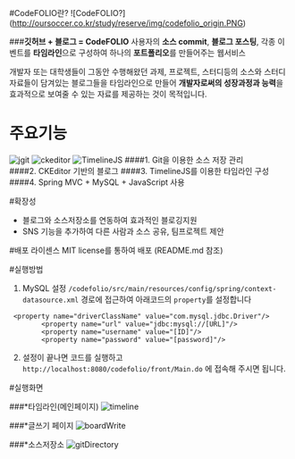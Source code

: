#CodeFOLIO란?
![CodeFOLIO?] (http://oursoccer.co.kr/study/reserve/img/codefolio_origin.PNG)

###**깃허브 + 블로그 = CodeFOLIO**
사용자의 **소스 commit**, **블로그 포스팅**, 각종 이벤트를 **타임라인**으로 구성하여 하나의 **포트폴리오**를 만들어주는 웹서비스

개발자 또는 대학생들이 그동안 수행해왔던 과제, 프로젝트, 스터디등의 소스와 스터디 자료들이 담겨있는 블로그들을 타임라인으로 만들어 
**개발자로써의 성장과정과 능력**을 효과적으로 보여줄 수 있는 자료를 제공하는 것이 목적입니다.




# 주요기능
![jgit](https://git-scm.com/images/logo@2x.png)  ![ckeditor](http://a.cksource.com/e/1/img/logo-ckeditor-h100.png)  ![TimelineJS](http://onmedia.dw-akademie.com/english/files/TimelineJS-logo-300x96.jpg)
####1. Git을 이용한 소스 저장 관리     
####2. CKEditor 기반의 블로그 
####3. TimelineJS를 이용한 타임라인 구성
####4. Spring MVC + MySQL + JavaScript 사용




#확장성
- 블로그와 소스저장소를 연동하여 효과적인 블로깅지원
- SNS 기능을 추가하여 다른 사람과 소스 공유, 팀프로젝트 제안




#배포 라이센스
MIT license를 통하여 배포 (README.md 참조)




#실행방법
1. MySQL 설정
`/codefolio/src/main/resources/config/spring/context-datasource.xml` 경로에 접근하여
아래코드의 `property`를 설정합니다

```
 <property name="driverClassName" value="com.mysql.jdbc.Driver"/>
        <property name="url" value="jdbc:mysql://[URL]"/>
        <property name="username" value="[ID]"/>
        <property name="password" value="[password]"/>
```

2. 설정이 끝나면 코드를 실행하고  
`http://localhost:8080/codefolio/front/Main.do`
에 접속해 주시면 됩니다.


#실행화면

###*타임라인(메인페이지)
![timeline](http://oursoccer.co.kr/study/reserve/img/home_img.png)


###*글쓰기 페이지
![boardWrite](http://oursoccer.co.kr/study/reserve/img/blog_write.png)


###*소스저장소
![gitDirectory](http://oursoccer.co.kr/study/reserve/img/git_directory.png)









